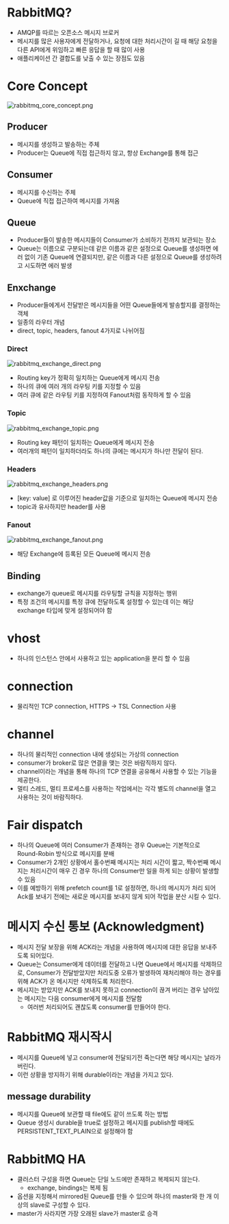 # RabbitMQ?

- AMQP를 따르는 오픈소스 메시지 브로커
- 메시지를 많은 사용자에게 전달하거나, 요청에 대한 처리시간이 길 때 해당 요청을 다른 API에게 위임하고 빠른 응답을 할 때 많이 사용
- 애플리케이션 간 결합도를 낮출 수 있는 장점도 있음

# Core Concept

![rabbitmq_core_concept.png](/static/TIL/backend/rabbitmq/rabbitmq_core_concept.png)

## Producer

- 메시지를 생성하고 발송하는 주체
- Producer는 Queue에 직접 접근하지 않고, 항상 Exchange를 통해 접근

## Consumer

- 메시지를 수신하는 주체
- Queue에 직접 접근하여 메시지를 가져옴

## Queue

- Producer들이 발송한 메시지들이 Consumer가 소비하기 전까지 보관되는 장소
- Queue는 이름으로 구분되는데 같은 이름과 같은 설정으로 Queue를 생성하면 에러 없이 기존 Queue에 연결되지만, 같은 이름과 다른 설정으로 Queue를 생성하려고 시도하면 에러 발생

## Enxchange

- Producer들에게서 전달받은 메시지들을 어떤 Queue들에게 발송할지를 결정하는 객체
- 일종의 라우터 개념
- direct, topic, headers, fanout 4가지로 나뉘어짐

### Direct

![rabbitmq_exchange_direct.png](/static/TIL/backend/rabbitmq/rabbitmq_exchange_direct.png)

- Routing key가 정확히 일치하는 Queue에게 메시지 전송
- 하나의 큐에 여러 개의 라우팅 키를 지정할 수 있음
- 여러 큐에 같은 라우팅 키를 지정하여 Fanout처럼 동작하게 할 수 있음

### Topic

![rabbitmq_exchange_topic.png](/static/TIL/backend/rabbitmq/rabbitmq_exchange_topic.png)

- Routing key 패턴이 일치하는 Queue에게 메시지 전송
- 여러개의 패턴이 일치하더라도 하나의 큐에는 메시지가 하나만 전달이 된다.

### Headers

![rabbitmq_exchange_headers.png](/static/TIL/backend/rabbitmq/rabbitmq_exchange_headers.png)

- [key: value] 로 이루어진 header값을 기준으로 일치하는 Queue에 메시지 전송
- topic과 유사하지만 header를 사용

### Fanout

![rabbitmq_exchange_fanout.png](/static/TIL/backend/rabbitmq/rabbitmq_exchange_fanout.png)

- 해당 Exchange에 등록된 모든 Queue에 메시지 전송

## Binding

- exchange가 queue로 메시지를 라우팅할 규칙을 지정하는 행위
- 특정 조건의 메시지를 특정 큐에 전달하도록 설정할 수 있는데 이는 해당 exchange 타입에 맞게 설정되어야 함

# vhost

- 하나의 인스턴스 안에서 사용하고 있는 application을 분리 할 수 있음

# connection

- 물리적인 TCP connection, HTTPS → TSL Connection 사용

# channel

- 하나의 물리적인 connection 내에 생성되는 가상의 connection
- consumer가 broker로 많은 연결을 맺는 것은 바람직하지 않다.
- channel이라는 개념을 통해 하나의 TCP 연결을 공유해서 사용할 수 있는 기능을 제공한다.
- 멀티 스레드, 멀티 프로세스를 사용하는 작업에서는 각각 별도의 channel을 열고 사용하는 것이 바람직하다.

# Fair dispatch

- 하나의 Queue에 여러 Consumer가 존재하는 경우 Queue는 기본적으로 Round-Robin 방식으로 메시지를 분배
- Consumer가 2개인 상황에서 홀수번째 메시지는 처리 시간이 짧고, 짝수번째 메시지는 처리시간이 매우 긴 경우 하나의 Consumer만 일을 하게 되는 상황이 발생할 수 있음
- 이를 예방하기 위해 prefetch count를 1로 설정하면, 하나의 메시지가 처리 되어 Ack를 보내기 전에는 새로운 메시지를 보내지 않게 되어 작업을 분산 시킬 수 있다.

# 메시지 수신 통보 (Acknowledgment)

- 메시지 전달 보장을 위해 ACK라는 개념을 사용하여 메시지에 대한 응답을 보내주도록 되어있다.
- Queue는 Consumer에게 데이터를 전달하고 나면 Queue에서 메시지를 삭제하므로, Consumer가 전달받았지만 처리도중 오류가 발생하여 재처리해야 하는 경우를 위해 ACK가 온 메시지만 삭제하도록 처리한다.
- 메시지는 받았지만 ACK를 보내지 못하고 connection이 끊겨 버리는 경우 남아있는 메시지는 다음 consumer에게 메시지를 전달함
    - 여러번 처리되어도 괜찮도록 consumer를 만들어야 한다.

# RabbitMQ 재시작시

- 메시지를 Queue에 넣고 consumer에 전달되기전 죽는다면 해당 메시지는 날라가버린다.
- 이런 상황을 방지하기 위해 durable이라는 개념을 가지고 있다.

## message durability

- 메시지를 Queue에 보관할 때 file에도 같이 쓰도록 하는 방법
- Queue 생성시 durable을 true로 설정하고 메시지를 publish할 때에도 PERSISTENT_TEXT_PLAIN으로 설정해야 함

# RabbitMQ HA

- 클러스터 구성을 하면 Queue는 단일 노드에만 존재하고 복제되지 않는다.
    - exchange, bindings는 복제 됨
- 옵션을 지정해서 mirrored된 Queue를 만들 수 있으며 하나의 master와 한 개 이상의 slave로 구성할 수 있다.
- master가 사라지면 가장 오래된 slave가 master로 승격
